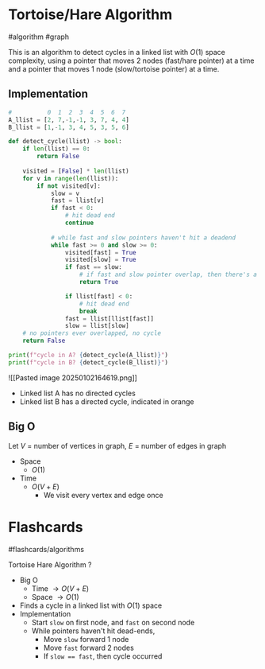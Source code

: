 # Tortoise/Hare Algorithm
#algorithm #graph 

This is an algorithm to detect cycles in a linked list with $O(1)$ space complexity, using a pointer that moves 2 nodes (fast/hare pointer) at a time and a pointer that moves 1 node (slow/tortoise pointer) at a time.

## Implementation
```python
#          0  1  2  3  4  5  6  7
A_llist = [2, 7,-1,-1, 3, 7, 4, 4]
B_llist = [1,-1, 3, 4, 5, 3, 5, 6]

def detect_cycle(llist) -> bool:
	if len(llist) == 0:
		return False
	
	visited = [False] * len(llist)
	for v in range(len(llist)):
		if not visited[v]:
			slow = v
			fast = llist[v]
			if fast < 0:
				# hit dead end
				continue
			
			# while fast and slow pointers haven't hit a deadend
			while fast >= 0 and slow >= 0:
				visited[fast] = True
				visited[slow] = True
				if fast == slow:
					# if fast and slow pointer overlap, then there's a cycle
					return True

				if llist[fast] < 0:
					# hit dead end
					break
				fast = llist[llist[fast]]
				slow = llist[slow]
	# no pointers ever overlapped, no cycle
	return False

print(f"cycle in A? {detect_cycle(A_llist)}")
print(f"cycle in B? {detect_cycle(B_llist)}")
```

![[Pasted image 20250102164619.png]]
- Linked list A has no directed cycles
- Linked list B has a directed cycle, indicated in orange
## Big O
Let $V$ = number of vertices in graph, $E$ = number of edges in graph
- Space
	- $O(1)$
- Time
	- $O(V + E)$
		- We visit every vertex and edge once
# Flashcards
#flashcards/algorithms 

Tortoise Hare Algorithm
?
- Big O
	- Time $\to O(V + E)$
	- Space $\to O(1)$
- Finds a cycle in a linked list with $O(1)$ space
- Implementation
	- Start `slow` on first node, and `fast` on second node
	- While pointers haven't hit dead-ends,
		- Move `slow` forward 1 node
		- Move `fast` forward 2 nodes
		- If `slow == fast`, then cycle occurred
<!--SR:!2025-01-10,3,250-->